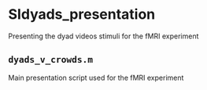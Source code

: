 # SIdyads_presentation
 Presenting the dyad videos stimuli for the fMRI experiment

## `dyads_v_crowds.m`
Main presentation script used for the fMRI experiment
